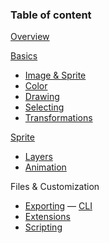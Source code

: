 ### Table of content

[Overview](overview.md)

[Basics](basics.md)
* [Image & Sprite](sprite.md)
* [Color](color.md)
* [Drawing](drawing.md)
* [Selecting](selecting.md)
* [Transformations](transformations.md)

[Sprite](sprite.md)
* [Layers](layers.md)
* [Animation](animation.md)

Files & Customization
* [Exporting](exporting.md) &mdash; [CLI](cli.md)
* [Extensions](extensions.md)
* [Scripting](scripting.md)
